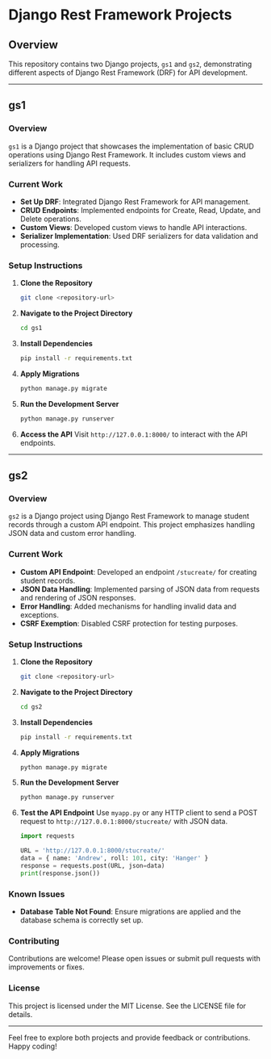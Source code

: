 # Django Rest Framework Projects

## Overview

This repository contains two Django projects, `gs1` and `gs2`, demonstrating different aspects of Django Rest Framework (DRF) for API development.

---

## gs1

### Overview

`gs1` is a Django project that showcases the implementation of basic CRUD operations using Django Rest Framework. It includes custom views and serializers for handling API requests.

### Current Work

- **Set Up DRF**: Integrated Django Rest Framework for API management.
- **CRUD Endpoints**: Implemented endpoints for Create, Read, Update, and Delete operations.
- **Custom Views**: Developed custom views to handle API interactions.
- **Serializer Implementation**: Used DRF serializers for data validation and processing.

### Setup Instructions

1. **Clone the Repository**
    ```bash
    git clone <repository-url>
    ```

2. **Navigate to the Project Directory**
    ```bash
    cd gs1
    ```

3. **Install Dependencies**
    ```bash
    pip install -r requirements.txt
    ```

4. **Apply Migrations**
    ```bash
    python manage.py migrate
    ```

5. **Run the Development Server**
    ```bash
    python manage.py runserver
    ```

6. **Access the API**
    Visit `http://127.0.0.1:8000/` to interact with the API endpoints.

---

## gs2

### Overview

`gs2` is a Django project using Django Rest Framework to manage student records through a custom API endpoint. This project emphasizes handling JSON data and custom error handling.

### Current Work

- **Custom API Endpoint**: Developed an endpoint `/stucreate/` for creating student records.
- **JSON Data Handling**: Implemented parsing of JSON data from requests and rendering of JSON responses.
- **Error Handling**: Added mechanisms for handling invalid data and exceptions.
- **CSRF Exemption**: Disabled CSRF protection for testing purposes.

### Setup Instructions

1. **Clone the Repository**
    ```bash
    git clone <repository-url>
    ```

2. **Navigate to the Project Directory**
    ```bash
    cd gs2
    ```

3. **Install Dependencies**
    ```bash
    pip install -r requirements.txt
    ```

4. **Apply Migrations**
    ```bash
    python manage.py migrate
    ```

5. **Run the Development Server**
    ```bash
    python manage.py runserver
    ```

6. **Test the API Endpoint**
    Use `myapp.py` or any HTTP client to send a POST request to `http://127.0.0.1:8000/stucreate/` with JSON data.
    ```python
    import requests

    URL = 'http://127.0.0.1:8000/stucreate/'
    data = { name: 'Andrew', roll: 101, city: 'Hanger' }
    response = requests.post(URL, json=data)
    print(response.json())
    ```

### Known Issues

- **Database Table Not Found**: Ensure migrations are applied and the database schema is correctly set up.

### Contributing

Contributions are welcome! Please open issues or submit pull requests with improvements or fixes.

### License

This project is licensed under the MIT License. See the LICENSE file for details.

---

Feel free to explore both projects and provide feedback or contributions. Happy coding!

